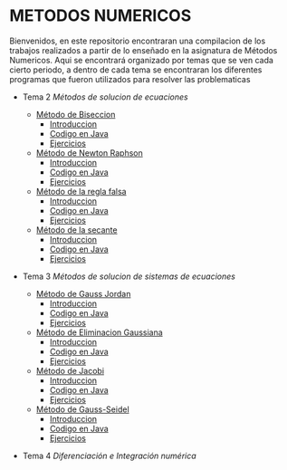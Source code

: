 # METODOS NUMERICOS

Bienvenidos, en este repositorio encontraran una compilacion de los trabajos realizados a partir de lo enseñado en la asignatura de Métodos Numericos.
Aqui se encontrará organizado por temas que se ven cada cierto periodo, a dentro de cada tema se encontraran los diferentes programas que fueron 
utilizados para resolver las problematicas

+ Tema 2 _Métodos de solucion de ecuaciones_
  - [Método de Biseccion](https://github.com/CristianCHsx/Metodos-Numericos/tree/main/Tema%202/Metodo%20de%20Biseccion)
      - [Introduccion](https://github.com/CristianCHsx/Metodos-Numericos/blob/main/Tema%202/Metodo%20de%20Biseccion/README.md)
      - [Codigo en Java](https://github.com/CristianCHsx/Metodos-Numericos/blob/main/Tema%202/Metodo%20de%20Biseccion/Biseccion.java)
      - [Ejercicios](https://github.com/CristianCHsx/Metodos-Numericos/blob/main/Tema%202/Metodo%20de%20Biseccion/Ejercicios.md)
  - [Método de Newton Raphson](https://github.com/CristianCHsx/Metodos-Numericos/tree/main/Tema%202/Método%20de%20Newton%20Raphson)
      - [Introduccion](https://github.com/CristianCHsx/Metodos-Numericos/blob/main/Tema%202/Método%20de%20Newton%20Raphson/README.md)
      - [Codigo en Java](https://github.com/CristianCHsx/Metodos-Numericos/blob/main/Tema%202/Método%20de%20Newton%20Raphson/Newton.java)
      - [Ejercicios](https://github.com/CristianCHsx/Metodos-Numericos/blob/main/Tema%202/Método%20de%20Newton%20Raphson/Ejercicios.md)
  - [Método de la regla falsa](https://github.com/CristianCHsx/Metodos-Numericos/tree/main/Tema%202/Método%20de%20la%20regla%20falsa)
      - [Introduccion](https://github.com/CristianCHsx/Metodos-Numericos/blob/main/Tema%202/Método%20de%20la%20regla%20falsa/README.md)
      - [Codigo en Java](https://github.com/CristianCHsx/Metodos-Numericos/blob/main/Tema%202/Método%20de%20la%20regla%20falsa/Regla_Falsa.java)
      - [Ejercicios](https://github.com/CristianCHsx/Metodos-Numericos/blob/main/Tema%202/Método%20de%20la%20regla%20falsa/Ejercicios.md) 
  - [Método de la secante](https://github.com/CristianCHsx/Metodos-Numericos/tree/main/Tema%202/Método%20de%20la%20secante)
      - [Introduccion](https://github.com/CristianCHsx/Metodos-Numericos/blob/main/Tema%202/Método%20de%20la%20secante/README.md)
      - [Codigo en Java](https://github.com/CristianCHsx/Metodos-Numericos/blob/main/Tema%202/Método%20de%20la%20secante/MetodoDeLaSecante.java)
      - [Ejercicios](https://github.com/CristianCHsx/Metodos-Numericos/blob/main/Tema%202/Método%20de%20la%20secante/Ejercicios.md)

+ Tema 3 _Métodos de solucion de sistemas de ecuaciones_
  - [Método de Gauss Jordan](https://github.com/CristianCHsx/Metodos-Numericos/tree/main/Tema%203%20/Método%20de%20Gauss-Jordan/Código%20en%20Java)
      - [Introduccion](https://github.com/CristianCHsx/Metodos-Numericos/blob/main/Tema%203%20/Método%20de%20Gauss-Jordan/Código%20en%20Java/README.md)
      - [Codigo en Java](https://github.com/CristianCHsx/Metodos-Numericos/blob/main/Tema%203%20/Método%20de%20Gauss-Jordan/Código%20en%20Java/GaussJordan.java)
      - [Ejercicios](https://github.com/CristianCHsx/Metodos-Numericos/blob/main/Tema%203%20/Método%20de%20Gauss-Jordan/Código%20en%20Java/Ejercicios.md)
  - [Método de Eliminacion Gaussiana](https://github.com/CristianCHsx/Metodos-Numericos/tree/main/Tema%203%20/Método%20de%20eliminación%20Gaussiana/Código%20en%20Java)
      - [Introduccion](https://github.com/CristianCHsx/Metodos-Numericos/blob/main/Tema%203%20/Método%20de%20eliminación%20Gaussiana/Código%20en%20Java/README.md)
      - [Codigo en Java](https://github.com/CristianCHsx/Metodos-Numericos/blob/main/Tema%203%20/Método%20de%20eliminación%20Gaussiana/Código%20en%20Java/EliminacionGaussiana.java)
      - [Ejercicios](https://github.com/CristianCHsx/Metodos-Numericos/blob/main/Tema%203%20/Método%20de%20eliminación%20Gaussiana/Código%20en%20Java/Ejercicios.md)
  - [Método de Jacobi](https://github.com/CristianCHsx/Metodos-Numericos/tree/main/Tema%203%20/Método%20de%20Jacobi/Código%20en%20Java)
      - [Introduccion]()
      - [Codigo en Java](https://github.com/CristianCHsx/Metodos-Numericos/blob/main/Tema%203%20/Método%20de%20Jacobi/Código%20en%20Java/MetodoJacobi.java)
      - [Ejercicios](https://github.com/CristianCHsx/Metodos-Numericos/blob/main/Tema%203%20/Método%20de%20Jacobi/Código%20en%20Java/Ejemplos.md)
  - [Método de Gauss-Seidel](https://github.com/CristianCHsx/Metodos-Numericos/tree/main/Tema%203%20/Metodo%20de%20Gauss-Seidel)
      - [Introduccion]()
      - [Codigo en Java](https://github.com/CristianCHsx/Metodos-Numericos/blob/main/Tema%203%20/Metodo%20de%20Gauss-Seidel/Codigo%20en%20Java/Main.java)
      - [Ejercicios](https://github.com/CristianCHsx/Metodos-Numericos/blob/main/Tema%203%20/Metodo%20de%20Gauss-Seidel/Codigo%20en%20Java/Ejemplos.md)

+ Tema 4 _Diferenciación e Integración numérica_
